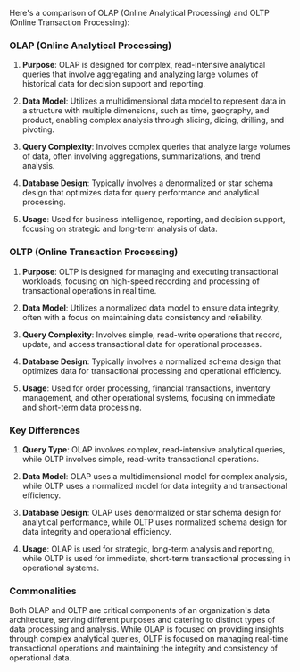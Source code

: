 Here's a comparison of OLAP (Online Analytical Processing) and OLTP (Online Transaction Processing):

### OLAP (Online Analytical Processing)

1. **Purpose**: OLAP is designed for complex, read-intensive analytical queries that involve aggregating and analyzing large volumes of historical data for decision support and reporting.

2. **Data Model**: Utilizes a multidimensional data model to represent data in a structure with multiple dimensions, such as time, geography, and product, enabling complex analysis through slicing, dicing, drilling, and pivoting.

3. **Query Complexity**: Involves complex queries that analyze large volumes of data, often involving aggregations, summarizations, and trend analysis.

4. **Database Design**: Typically involves a denormalized or star schema design that optimizes data for query performance and analytical processing.

5. **Usage**: Used for business intelligence, reporting, and decision support, focusing on strategic and long-term analysis of data.

### OLTP (Online Transaction Processing)

1. **Purpose**: OLTP is designed for managing and executing transactional workloads, focusing on high-speed recording and processing of transactional operations in real time.

2. **Data Model**: Utilizes a normalized data model to ensure data integrity, often with a focus on maintaining data consistency and reliability.

3. **Query Complexity**: Involves simple, read-write operations that record, update, and access transactional data for operational processes.

4. **Database Design**: Typically involves a normalized schema design that optimizes data for transactional processing and operational efficiency.

5. **Usage**: Used for order processing, financial transactions, inventory management, and other operational systems, focusing on immediate and short-term data processing.

### Key Differences

1. **Query Type**: OLAP involves complex, read-intensive analytical queries, while OLTP involves simple, read-write transactional operations.

2. **Data Model**: OLAP uses a multidimensional model for complex analysis, while OLTP uses a normalized model for data integrity and transactional efficiency.

3. **Database Design**: OLAP uses denormalized or star schema design for analytical performance, while OLTP uses normalized schema design for data integrity and operational efficiency.

4. **Usage**: OLAP is used for strategic, long-term analysis and reporting, while OLTP is used for immediate, short-term transactional processing in operational systems.

### Commonalities

Both OLAP and OLTP are critical components of an organization's data architecture, serving different purposes and catering to distinct types of data processing and analysis. While OLAP is focused on providing insights through complex analytical queries, OLTP is focused on managing real-time transactional operations and maintaining the integrity and consistency of operational data.